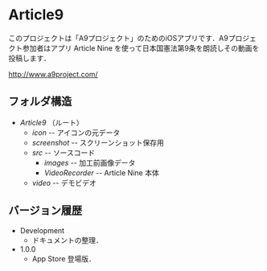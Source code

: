 # Article9

このプロジェクトは「A9プロジェクト」のためのiOSアプリです．A9プロジェクト参加者はアプリ Article Nine を使って日本国憲法第9条を朗読しその動画を投稿します．

http://www.a9project.com/

## フォルダ構造
* _Article9_ （ルート）
	* _icon_ -- アイコンの元データ
	* _screenshot_ -- スクリーンショット保存用
	* _src_ -- ソースコード
		* _images_ -- 加工前画像データ
		* _VideoRecorder_ -- Article Nine 本体
	* _video_ -- デモビデオ

## バージョン履歴
* Development
	* ドキュメントの整理．
* 1.0.0
	* App Store 登場版．